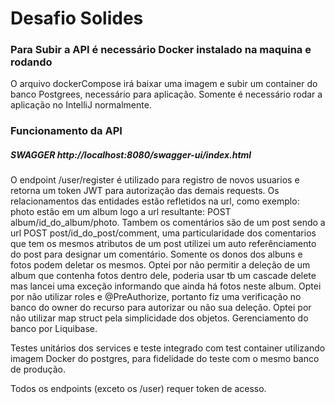 # Desafio Solides

### Para Subir a API é necessário Docker instalado na maquina e rodando
O arquivo dockerCompose irá baixar uma imagem e subir um container do banco Postgrees, necessário para aplicação.
Somente é necessário rodar a aplicação no IntelliJ normalmente.

### Funcionamento da API
##### SWAGGER http://localhost:8080/swagger-ui/index.html
O endpoint /user/register é utilizado para registro de novos usuarios e retorna um token JWT para autorização das demais requests.
Os relacionamentos das entidades estão refletidos na url, como exemplo:
photo estão em um album logo a url resultante: POST album/id_do_album/photo.
Tambem os comentários são de um post sendo a url POST post/id_do_post/comment, uma particularidade dos comentarios
que tem os mesmos atributos de um post utilizei um auto referênciamento do post para designar um comentário.
Somente os donos dos albuns e fotos podem deletar os mesmos.
Optei por não permitir a deleção de um album que contenha fotos dentro dele, poderia usar tb um cascade delete mas lancei uma exceção informando que ainda há fotos neste album.
Optei por não utilizar roles e @PreAuthorize, portanto fiz uma verificação no banco do owner do recurso para autorizar ou não sua deleção.
Optei por não utilizar map struct pela simplicidade dos objetos.
Gerenciamento do banco por Liquibase.


Testes unitários dos services e teste integrado com test container utilizando imagem Docker do postgres, para fidelidade do teste com o mesmo banco de produção.

Todos os endpoints (exceto os /user) requer token de acesso.
